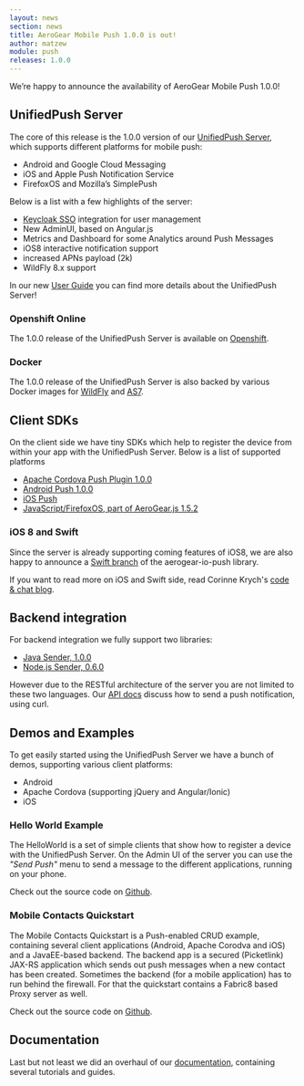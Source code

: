 ```yaml
---
layout: news
section: news
title: AeroGear Mobile Push 1.0.0 is out!
author: matzew
module: push
releases: 1.0.0
---
```


We’re happy to announce the availability of AeroGear Mobile Push 1.0.0!

## UnifiedPush Server

The core of this release is the 1.0.0 version of our [UnifiedPush Server](../../../../../push), which supports different platforms for mobile push:

* Android and Google Cloud Messaging
* iOS and Apple Push Notification Service
* FirefoxOS and Mozilla’s SimplePush

Below is a list with a few highlights of the server:

* [Keycloak SSO](http://keycloak.org) integration for user management
* New AdminUI, based on Angular.js
* Metrics and Dashboard for some Analytics around Push Messages
* iOS8 interactive notification support
* increased APNs payload (2k)
* WildFly 8.x support

In our new [User Guide](../../../../../docs/unifiedpush/ups_userguide/index/) you can find more details about the UnifiedPush Server!

### Openshift Online

The 1.0.0 release of the UnifiedPush Server is available on [Openshift](https://openshift.redhat.com/app/console/application_type/quickstart!15549).

### Docker

The 1.0.0 release of the UnifiedPush Server is also backed by various Docker images for [WildFly](https://registry.hub.docker.com/u/abstractj/unifiedpush-wildfly/) and [AS7](https://registry.hub.docker.com/u/abstractj/unifiedpush-as7/).

## Client SDKs

On the client side we have tiny SDKs which help to register the device from within your app with the UnifiedPush Server. Below is a list of supported platforms

* [Apache Cordova Push Plugin 1.0.0](http://plugins.cordova.io/#/package/org.jboss.aerogear.cordova.push)
* [Android Push 1.0.0](http://search.maven.org/#browse%7C1791667920)
* [iOS Push](http://cocoapods.org/?q=AeroGear-Push)
* [JavaScript/FirefoxOS, part of AeroGear.js 1.5.2](https://github.com/aerogear/aerogear-js-dist/releases/tag/1.5.2)

### iOS 8 and Swift

Since the server is already supporting coming features of iOS8, we are also happy to announce a [Swift branch](https://github.com/aerogear/aerogear-ios-push) of the aerogear-io-push library.

If you want to read more on iOS and Swift side, read Corinne Krych's [code & chat blog](http://corinnekrych.blogspot.fr/2014/08/aerogear-ios8-and-swift-push-happiness.html).

## Backend integration

For backend integration we fully support two libraries:

* [Java Sender, 1.0.0](https://github.com/aerogear/aerogear-unifiedpush-java-client/releases/tag/1.0.0)
* [Node.js Sender, 0.6.0](https://github.com/aerogear/aerogear-unifiedpush-nodejs-client/releases/latest)

However due to the RESTful architecture of the server you are not limited to these two languages. Our [API docs](../../../../../docs/specs/aerogear-unifiedpush-rest/sender/index.html) discuss how to send a push notification, using curl.

## Demos and Examples

To get easily started using the UnifiedPush Server we have a bunch of demos, supporting various client platforms:

* Android
* Apache Cordova (supporting jQuery and Angular/Ionic)
* iOS

### Hello World Example

The HelloWorld is a set of simple clients that show how to register a device with the UnifiedPush Server. On the Admin UI of the server you can use the _"Send Push"_ menu to send a message to the different applications, running on your phone.

Check out the source code on [Github](https://github.com/aerogear/aerogear-push-helloworld).

### Mobile Contacts Quickstart

The Mobile Contacts Quickstart is a Push-enabled CRUD example, containing several client applications (Android, Apache Corodva and iOS) and a JavaEE-based backend. The backend app is a secured (Picketlink) JAX-RS application which sends out push messages when a new contact has been created. Sometimes the backend (for a mobile application) has to run behind the firewall. For that the quickstart contains a Fabric8 based Proxy server as well.

Check out the source code on [Github](https://github.com/aerogear/aerogear-push-quickstarts).

## Documentation

Last but not least we did an overhaul of our [documentation](../../../../../docs/unifiedpush/), containing several tutorials and guides.
